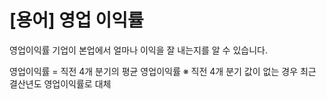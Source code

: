 # [용어] 영업 이익률

영업이익률
기업이 본업에서 얼마나 이익을 잘 내는지를 알 수 있습니다.

영업이익률 = 직전 4개 분기의 평균 영업이익률
※ 직전 4개 분기 값이 없는 경우 최근 결산년도 영업이익률로 대체